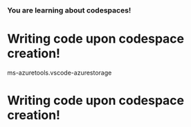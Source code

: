 ### You are learning about codespaces!
# Writing code upon codespace creation!
ms-azuretools.vscode-azurestorage
# Writing code upon codespace creation!
